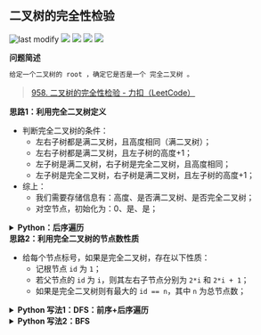 ## 二叉树的完全性检验
<!--START_SECTION:badge-->

![last modify](https://img.shields.io/static/v1?label=last%20modify&message=2022-10-16%2017%3A41%3A53&color=yellowgreen&style=flat-square)
[![](https://img.shields.io/static/v1?label=&message=%E4%B8%AD%E7%AD%89&color=yellow&style=flat-square)](../../../README.md#中等)
[![](https://img.shields.io/static/v1?label=&message=LeetCode&color=green&style=flat-square)](../../../README.md#leetcode)
[![](https://img.shields.io/static/v1?label=&message=%E4%BA%8C%E5%8F%89%E6%A0%91/%E6%A0%91&color=blue&style=flat-square)](../../../README.md#二叉树树)
[![](https://img.shields.io/static/v1?label=&message=%E7%83%AD%E9%97%A8%26%E7%BB%8F%E5%85%B8%26%E6%98%93%E9%94%99&color=blue&style=flat-square)](../../../README.md#热门经典易错)

<!--END_SECTION:badge-->
<!--info
tags: [二叉树, 经典]
source: LeetCode
level: 中等
number: '0958'
name: 二叉树的完全性检验
companies: []
-->

<summary><b>问题简述</b></summary>

```txt
给定一个二叉树的 root ，确定它是否是一个 完全二叉树 。
```
> [958. 二叉树的完全性检验 - 力扣（LeetCode）](https://leetcode-cn.com/problems/check-completeness-of-a-binary-tree/)

<!-- 
<details><summary><b>详细描述</b></summary>

```txt
```

</details>
-->


<!-- <div align="center"><img src="../../../_assets/xxx.png" height="300" /></div> -->

<summary><b>思路1：利用完全二叉树定义</b></summary>

- 判断完全二叉树的条件：
    - 左右子树都是满二叉树，且高度相同（满二叉树）；
    - 左右子树都是满二叉树，且左子树的高度+1；
    - 左子树是满二叉树，右子树是完全二叉树，且高度相同；
    - 左子树是完全二叉树，右子树是满二叉树，且左子树的高度+1；
- 综上：
    - 我们需要存储信息有：高度、是否满二叉树、是否完全二叉树；
    - 对空节点，初始化为：0、是、是；

<details><summary><b>Python：后序遍历</b></summary>

```python
# Definition for a binary tree node.
# class TreeNode:
#     def __init__(self, val=0, left=None, right=None):
#         self.val = val
#         self.left = left
#         self.right = right
class Solution:
    def isCompleteTree(self, root: TreeNode) -> bool:

        from dataclasses import dataclass

        @dataclass
        class Info:
            height: int     # 树的高度
            is_full: bool   # 是否满二叉树
            is_cbt: bool    # 是否完全二叉树
        
        def dfs(x):
            if not x: return Info(0, True, True)

            l, r = dfs(x.left), dfs(x.right)

            # 利用左右子树的info 构建当前节点的info
            height = max(l.height, r.height) + 1
            is_full = l.is_full and r.is_full and l.height == r.height
            is_cbt = is_full \
                or l.is_full and r.is_full and l.height - 1 == r.height \
                or l.is_full and r.is_cbt and l.height == r.height \
                or l.is_cbt and r.is_full and l.height - 1 == r.height
            
            return Info(height, is_full, is_cbt)
        
        return dfs(root).is_cbt
```

</details>

<summary><b>思路2：利用完全二叉树的节点数性质</b></summary>

- 给每个节点标号，如果是完全二叉树，存在以下性质：
    - 记根节点 `id` 为 `1`；
    - 若父节点的 `id` 为 `i`，则其左右子节点分别为 `2*i` 和 `2*i + 1`；
    - 如果是完全二叉树则有最大的 `id == n`，其中 `n` 为总节点数； 

<details><summary><b>Python 写法1：DFS：前序+后序遍历</b></summary>

```python
class Solution:
    def isCompleteTree(self, root: TreeNode) -> bool:

        from dataclasses import dataclass

        @dataclass
        class Info:
            n: int        # 总节点数
            mx_id: int    # 最大 id
            is_cbt: bool  # 是否完全二叉树
        
        def dfs(x, i):
            if not x: return Info(0, float('-inf'), True)

            # 前序遍历向下传递 id
            l, r = dfs(x.left, i * 2), dfs(x.right, i * 2 + 1)

            # 后序遍历计算是否完全二叉树
            n = l.n + r.n + 1
            mx_id = max(i, l.mx_id, r.mx_id)
            is_cbt = n == mx_id  # and l.is_cbt and r.is_cbt
            return Info(n, mx_id, is_cbt)
        
        return dfs(root, 1).is_cbt
```

</details>

<details><summary><b>Python 写法2：BFS</b></summary>

```python
class Solution:
    def isCompleteTree(self, root: TreeNode) -> bool:
        # if not root: return True

        from collections import deque

        q = deque()
        q.append([root, 1])
        n = 1       # 记录节点数
        mx_id = 1   # 记录最大 id
        while q:
            node, id_ = q.popleft()
            if node.left:
                n += 1
                q.append([node.left, id_ * 2])
            if node.right:
                n += 1
                q.append([node.right, id_ * 2 + 1])
            mx_id = id_  # max(mx_id, id_)
        return n == mx_id
```

</details>